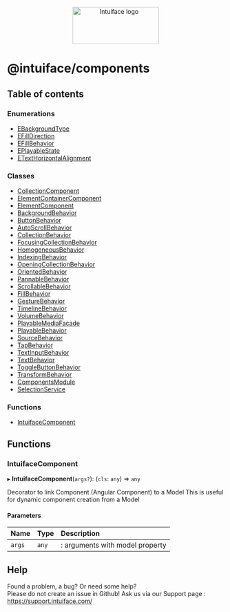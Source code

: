 <p align="center">
    <a href="https://www.intuiface.com">
        <img src="https://assets-global.website-files.com/6090f790a8effe00c12b39d0/6090f790a8effef0002b3c56_Intuiface%20logo%20animated.gif" alt="Intuiface logo" width="200" height="86">
    </a>
</p>

# @intuiface/components

## Table of contents

### Enumerations

- [EBackgroundType](/docs/components/enums/EBackgroundType.md)
- [EFillDirection](/docs/components/enums/EFillDirection.md)
- [EFillBehavior](/docs/components/enums/EFillBehavior.md)
- [EPlayableState](/docs/components/enums/EPlayableState.md)
- [ETextHorizontalAlignment](/docs/components/enums/ETextHorizontalAlignment.md)

### Classes

- [CollectionComponent](/docs/components/classes/CollectionComponent.md)
- [ElementContainerComponent](/docs/components/classes/ElementContainerComponent.md)
- [ElementComponent](/docs/components/classes/ElementComponent.md)
- [BackgroundBehavior](/docs/components/classes/BackgroundBehavior.md)
- [ButtonBehavior](/docs/components/classes/ButtonBehavior.md)
- [AutoScrollBehavior](/docs/components/classes/AutoScrollBehavior.md)
- [CollectionBehavior](/docs/components/classes/CollectionBehavior.md)
- [FocusingCollectionBehavior](/docs/components/classes/FocusingCollectionBehavior.md)
- [HomogeneousBehavior](/docs/components/classes/HomogeneousBehavior.md)
- [IndexingBehavior](/docs/components/classes/IndexingBehavior.md)
- [OpeningCollectionBehavior](/docs/components/classes/OpeningCollectionBehavior.md)
- [OrientedBehavior](/docs/components/classes/OrientedBehavior.md)
- [PannableBehavior](/docs/components/classes/PannableBehavior.md)
- [ScrollableBehavior](/docs/components/classes/ScrollableBehavior.md)
- [FillBehavior](/docs/components/classes/FillBehavior.md)
- [GestureBehavior](/docs/components/classes/GestureBehavior.md)
- [TimelineBehavior](/docs/components/classes/TimelineBehavior.md)
- [VolumeBehavior](/docs/components/classes/VolumeBehavior.md)
- [PlayableMediaFacade](/docs/components/classes/PlayableMediaFacade.md)
- [PlayableBehavior](/docs/components/classes/PlayableBehavior.md)
- [SourceBehavior](/docs/components/classes/SourceBehavior.md)
- [TapBehavior](/docs/components/classes/TapBehavior.md)
- [TextInputBehavior](/docs/components/classes/TextInputBehavior.md)
- [TextBehavior](/docs/components/classes/TextBehavior.md)
- [ToggleButtonBehavior](/docs/components/classes/ToggleButtonBehavior.md)
- [TransformBehavior](/docs/components/classes/TransformBehavior.md)
- [ComponentsModule](/docs/components/classes/ComponentsModule.md)
- [SelectionService](/docs/components/classes/SelectionService.md)

### Functions

- [IntuifaceComponent](README.md#intuifacecomponent)

## Functions

### IntuifaceComponent

▸ **IntuifaceComponent**(`args?`): (`cls`: `any`) => `any`

Decorator to link Component (Angular Component) to a Model
This is useful for dynamic component creation from a Model

#### Parameters

| Name | Type | Description |
| :------ | :------ | :------ |
| `args` | `any` | : arguments with model property |




## Help
Found a problem, a bug? Or need some help?  
Please do not create an issue in Github! Ask us via our Support page : https://support.intuiface.com/